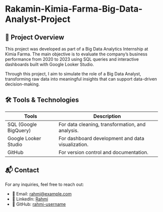 # Rakamin-Kimia-Farma-Big-Data-Analyst-Project
## 📌 Project Overview

This project was developed as part of a Big Data Analytics Internship at Kimia Farma.
The main objective is to evaluate the company’s business performance from 2020 to 2023 using SQL queries and interactive dashboards built with Google Looker Studio.

Through this project, I aim to simulate the role of a Big Data Analyst, transforming raw data into meaningful insights that can support data-driven decision-making.

## 🛠️ Tools & Technologies
|Tools  | Description |
|------------------------|----------------------------|
| SQL (Google BigQuery) | For data cleaning, transformation, and analysis.| 
| Google Looker Studio | For dashboard development and data visualization.|
| GitHub | For version control and documentation.|

## 📬 Contact  
For any inquiries, feel free to reach out:  
- 📧 Email: rahmi@example.com  
- 💼 LinkedIn: [Rahmi](https://www.linkedin.com/in/rahmi)  
- 🐙 GitHub: [rahmi-username](https://github.com/rahmi-username) 
